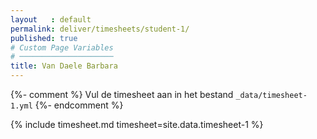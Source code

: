 ```yaml
---
layout   : default
permalink: deliver/timesheets/student-1/
published: true
# Custom Page Variables
# ─────────────────────
title: Van Daele Barbara
---
```

{%- comment %}
Vul de timesheet aan in het bestand `_data/timesheet-1.yml`
{%- endcomment %}

{% include timesheet.md timesheet=site.data.timesheet-1 %}
